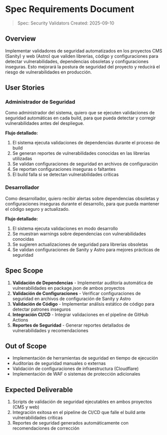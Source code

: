 # Spec Requirements Document

> Spec: Security Validators
> Created: 2025-09-10

## Overview

Implementar validadores de seguridad automatizados en los proyectos CMS (Sanity) y web (Astro) que validen librerías, código y configuraciones para detectar vulnerabilidades, dependencias obsoletas y configuraciones inseguras. Esto mejorará la postura de seguridad del proyecto y reducirá el riesgo de vulnerabilidades en producción.

## User Stories

### Administrador de Seguridad

Como administrador del sistema, quiero que se ejecuten validaciones de seguridad automáticas en cada build, para que pueda detectar y corregir vulnerabilidades antes del despliegue.

**Flujo detallado:**
1. El sistema ejecuta validaciones de dependencias durante el proceso de build
2. Se generan reportes de vulnerabilidades conocidas en las librerías utilizadas
3. Se validan configuraciones de seguridad en archivos de configuración
4. Se reportan configuraciones inseguras o faltantes
5. El build falla si se detectan vulnerabilidades críticas

### Desarrollador

Como desarrollador, quiero recibir alertas sobre dependencias obsoletas y configuraciones inseguras durante el desarrollo, para que pueda mantener el código seguro y actualizado.

**Flujo detallado:**
1. El sistema ejecuta validaciones en modo desarrollo
2. Se muestran warnings sobre dependencias con vulnerabilidades conocidas
3. Se sugieren actualizaciones de seguridad para librerías obsoletas
4. Se validan configuraciones de Sanity y Astro para mejores prácticas de seguridad

## Spec Scope

1. **Validación de Dependencias** - Implementar auditoría automática de vulnerabilidades en package.json de ambos proyectos
2. **Validación de Configuraciones** - Verificar configuraciones de seguridad en archivos de configuración de Sanity y Astro
3. **Validación de Código** - Implementar análisis estático de código para detectar patrones inseguros
4. **Integración CI/CD** - Integrar validaciones en el pipeline de GitHub Actions
5. **Reportes de Seguridad** - Generar reportes detallados de vulnerabilidades y recomendaciones

## Out of Scope

- Implementación de herramientas de seguridad en tiempo de ejecución
- Auditorías de seguridad manuales o externas
- Validación de configuraciones de infraestructura (Cloudflare)
- Implementación de WAF o sistemas de protección adicionales

## Expected Deliverable

1. Scripts de validación de seguridad ejecutables en ambos proyectos (CMS y web)
2. Integración exitosa en el pipeline de CI/CD que falle el build ante vulnerabilidades críticas
3. Reportes de seguridad generados automáticamente con recomendaciones de corrección
